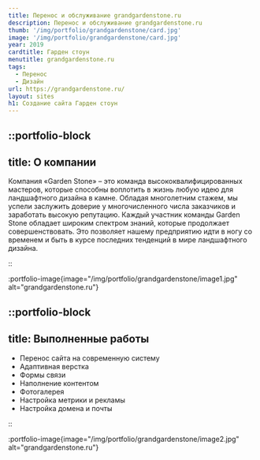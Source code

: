 ```yaml
---
title: Перенос и обслуживание grandgardenstone.ru
description: Перенос и обслуживание grandgardenstone.ru
thumb: '/img/portfolio/grandgardenstone/card.jpg'
image: '/img/portfolio/grandgardenstone/card.jpg'
year: 2019
cardtitle: Гарден стоун
menutitle: grandgardenstone.ru
tags:
  - Перенос
  - Дизайн
url: https://grandgardenstone.ru/
layout: sites
h1: Создание сайта Гарден стоун
---
```

 
::portfolio-block
---
title: О компании
---
Компания «Garden Stone» – это команда высококвалифицированных мастеров, которые способны воплотить в жизнь любую идею
для ландшафтного дизайна в камне. Обладая многолетним стажем, мы успели заслужить доверие у многочисленного числа
заказчиков и заработать высокую репутацию. Каждый участник команды Garden Stone обладает широким спектром знаний,
которые продолжает совершенствовать. Это позволяет нашему предприятию идти в ногу со временем и быть в курсе последних
тенденций в мире ландшафтного дизайна.

::

:portfolio-image{image="/img/portfolio/grandgardenstone/image1.jpg" alt="grandgardenstone.ru"}

::portfolio-block
---
title: Выполненные работы
---

- Перенос сайта на современную систему
- Адаптивная верстка
- Формы связи
- Наполнение контентом
- Фотогалерея
- Настройка метрики и рекламы
- Настройка домена и почты

::

:portfolio-image{image="/img/portfolio/grandgardenstone/image2.jpg" alt="grandgardenstone.ru"}